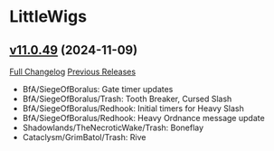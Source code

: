 # LittleWigs

## [v11.0.49](https://github.com/BigWigsMods/LittleWigs/tree/v11.0.49) (2024-11-09)
[Full Changelog](https://github.com/BigWigsMods/LittleWigs/compare/v11.0.48...v11.0.49) [Previous Releases](https://github.com/BigWigsMods/LittleWigs/releases)

- BfA/SiegeOfBoralus: Gate timer updates  
- BfA/SiegeOfBoralus/Trash: Tooth Breaker, Cursed Slash  
- BfA/SiegeOfBoralus/Redhook: Initial timers for Heavy Slash  
- BfA/SiegeOfBoralus/Redhook: Heavy Ordnance message update  
- Shadowlands/TheNecroticWake/Trash: Boneflay  
- Cataclysm/GrimBatol/Trash: Rive  
